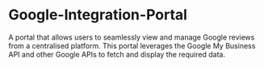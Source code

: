 # Google-Integration-Portal
A portal that allows users to seamlessly view and manage Google reviews from a centralised platform. This portal leverages the Google My Business API and other Google APIs to fetch and display the required data.
